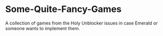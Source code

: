 # Some-Quite-Fancy-Games
A collection of games from the Holy Unblocker issues in case Emerald or someone wants to implement them.

